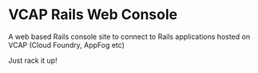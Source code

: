 VCAP Rails Web Console
======================

A web based Rails console site to connect to Rails applications hosted on VCAP (Cloud Foundry, AppFog etc)

Just rack it up!
